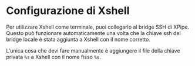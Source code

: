 # Configurazione di Xshell

Per utilizzare Xshell come terminale, puoi collegarlo al bridge SSH di XPipe. Questo può funzionare automaticamente una volta che la chiave ssh del bridge locale è stata aggiunta a Xshell con il nome corretto.

L'unica cosa che devi fare manualmente è aggiungere il file della chiave privata `%s` a Xshell con il nome fisso `%s`.